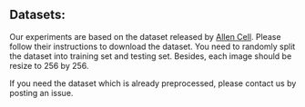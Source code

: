 
## Datasets:

Our experiments are based on the dataset released by [Allen Cell](https://github.com/AllenCellModeling/torch_integrated_cell). Please follow their instructions to download the dataset. You need to randomly split the dataset into training set and testing set. Besides, each image should be resize to 256 by 256.

If you need the dataset which is already preprocessed, please contact us by posting an issue.
